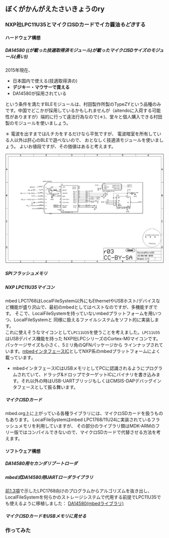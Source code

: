 ## ぼくがかんがえたさいきょうのry
### NXP社LPC11U35とマイクロSDカードでイカ醤油*もどき*する
#### ハードウェア構想
##### DA14580 ((が載った技適取得済モジュール)が載ったマイクロSDサイズのモジュール(長い))
2015年現在、
* 日本国内で使える(技適取得済の)
* **デジキー・マウサーで買える**
* DA14580が採用されている

という条件を満たすBLEモジュールは、村田製作所製のTypeZYという品種のみです。中国でどこかが採用しているかもしれませんが（aitendoに入荷する可能性がありますが）端的に行って違法行為なので(＊)、堂々と個人購入できる村田製のモジュールを使いましょう。

＊ 電波を出すまでは/Lチカをするだけなら平気ですが、
電波暗室を所有している人以外は肝心のBLEで遊べないので、
おとなしく技適済モジュールを使いましょう。
よいお値段ですが、その価値はあると考えます。


![](1.4.1_MurataMicroSD.sch.png)
##### SPIフラッシュメモリ

##### NXP LPC11U35マイコン
mbed LPC1768はLocalFileSystem以外にもEthernetやUSBホスト/デバイスなど機能が盛り沢山で、最初のmbedとしてはベストなのですが、多機能すぎです。
そこで、LocalFileSystemを持っていないmbedプラットフォームを用いつつ、LocalFileSystemと
同様に扱えるファイルシステムをソフト的に実装します。  
これに使えそうなマイコンとして`LPC11U35`を使うことを考えました。`LPC11U35`はUSBデバイス機能を持った
NXP社LPCシリーズのCortex-M0マイコンです。パッケージサイズも小さく、5ミリ角のQFNパッケージから
ラインナップされています。[mbedインタフェースIC][1]としてNXP系のmbedプラットフォームによく載っています。
* mbedインタフェースICはUSBメモリとしてPCに認識されるようにプログラムされていて、ドラッグ&ドロップでターゲットICにバイナリを書き込みます。それ以外の時はUSB-UARTブリッジもしくはCMSIS-DAPデバッグインタフェースとして振る舞います。

##### マイクロSDカード
mbed.org上に上がっている各種ライブラリには、マイクロSDカードを扱うものもあります。
LocalFileSystemはmbed LPC1768/11U24に実装されているフラッシュメモリを利用していますが、
その部分のライブラリ類はMDK-ARMのフリー版ではコンパイルできないので、マイクロSDカードで代替させる方法を考えます。

#### ソフトウェア構想
##### DA14580用セカンダリブートローダ

##### mbed式DA14580用UARTローダライブラリ
[前1.3項](1.3_use_mbed.md)で示したLPC1768向けのプログラムからアルゴリズムを抜き出し、LocalFileSystemを何らかのストレージシステムで代用する前提でLPC11U35でも使えるように移植しました：
[DA14580(mbedライブラリ)][2]

##### マイクロSDカードをUSBメモリに見せる

### 作ってみた


[1]: https://developer.mbed.org/users/MACRUM/notebook/mbed-hdk/
[2]: https://developer.mbed.org/users/k4zuki/code/DA14580/
[3]: https://developer.mbed.org/users/va009039/
[4]: https://developer.mbed.org/users/k4zuki/code/USBLocalFileSystem/
